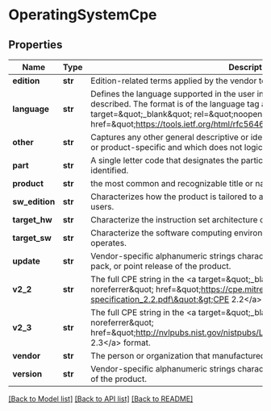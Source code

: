 # OperatingSystemCpe

## Properties
Name | Type | Description | Notes
------------ | ------------- | ------------- | -------------
**edition** | **str** | Edition-related terms applied by the vendor to the product.  | [optional] 
**language** | **str** | Defines the language supported in the user interface of the product being described. The format is of the language tag adheres to &lt;a target&#x3D;\&quot;_blank\&quot; rel&#x3D;\&quot;noopener noreferrer\&quot; href&#x3D;\&quot;https://tools.ietf.org/html/rfc5646\&quot;&gt;RFC5646&lt;/a&gt;. | [optional] 
**other** | **str** | Captures any other general descriptive or identifying information which is vendor- or product-specific and which does not logically fit in any other attribute value.  | [optional] 
**part** | **str** | A single letter code that designates the particular platform part that is being identified. | 
**product** | **str** | the most common and recognizable title or name of the product. | [optional] 
**sw_edition** | **str** | Characterizes how the product is tailored to a particular market or class of end users.  | [optional] 
**target_hw** | **str** | Characterize the instruction set architecture on which the product operates.  | [optional] 
**target_sw** | **str** | Characterize the software computing environment within which the product operates. | [optional] 
**update** | **str** | Vendor-specific alphanumeric strings characterizing the particular update, service pack, or point release of the product. | [optional] 
**v2_2** | **str** | The full CPE string in the &lt;a target&#x3D;\&quot;_blank\&quot; rel&#x3D;\&quot;noopener noreferrer\&quot; href&#x3D;\&quot;https://cpe.mitre.org/files/cpe-specification_2.2.pdf\&quot;&gt;CPE 2.2&lt;/a&gt; format. | [optional] 
**v2_3** | **str** | The full CPE string in the &lt;a target&#x3D;\&quot;_blank\&quot; rel&#x3D;\&quot;noopener noreferrer\&quot; href&#x3D;\&quot;http://nvlpubs.nist.gov/nistpubs/Legacy/IR/nistir7695.pdf\&quot;&gt;CPE 2.3&lt;/a&gt; format. | [optional] 
**vendor** | **str** | The person or organization that manufactured or created the product. | [optional] 
**version** | **str** | Vendor-specific alphanumeric strings characterizing the particular release version of the product. | [optional] 

[[Back to Model list]](../README.md#documentation-for-models) [[Back to API list]](../README.md#documentation-for-api-endpoints) [[Back to README]](../README.md)


